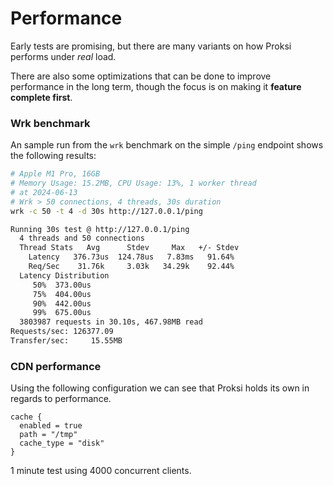 # Performance

Early tests are promising, but there are many variants on how Proksi performs under _real_ load.&#x20;

There are also some optimizations that can be done to improve performance in the long term, though the focus is on making it **feature complete first**.



### Wrk benchmark

An sample run from the `wrk` benchmark on the simple `/ping` endpoint shows the following results:

```bash
# Apple M1 Pro, 16GB
# Memory Usage: 15.2MB, CPU Usage: 13%, 1 worker thread
# at 2024-06-13
# Wrk > 50 connections, 4 threads, 30s duration
wrk -c 50 -t 4 -d 30s http://127.0.0.1/ping

Running 30s test @ http://127.0.0.1/ping
  4 threads and 50 connections
  Thread Stats   Avg      Stdev     Max   +/- Stdev
    Latency   376.73us  124.78us   7.83ms   91.64%
    Req/Sec    31.76k     3.03k   34.29k    92.44%
  Latency Distribution
     50%  373.00us
     75%  404.00us
     90%  442.00us
     99%  675.00us
  3803987 requests in 30.10s, 467.98MB read
Requests/sec: 126377.09
Transfer/sec:     15.55MB
```



### CDN performance

Using the following configuration we can see that Proksi holds its own in regards to performance.

```hcl
cache {
  enabled = true
  path = "/tmp"
  cache_type = "disk"
}
```

1 minute test using 4000 concurrent clients.

<figure><img src="../.gitbook/assets/one_minute_test.png" alt=""><figcaption></figcaption></figure>
